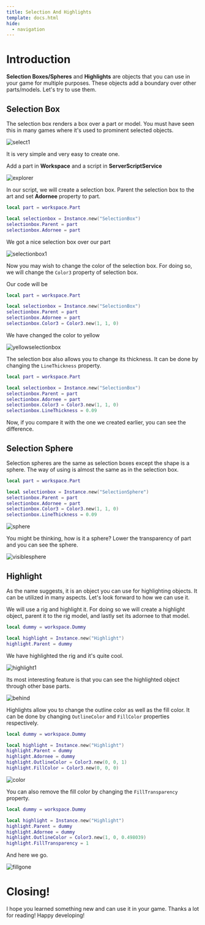 ```yaml
---
title: Selection And Highlights
template: docs.html
hide:
  - navigation
---
```

# Introduction

**Selection Boxes/Spheres** and **Highlights** are objects that you can use in your game for multiple purposes. These objects add a boundary over other parts/models. Let's try to use them.

## Selection Box
The selection box renders a box over a part or model. You must have seen this in many games where it's used to prominent selected objects. 

![select1](https://imgur.com/O7QyOLd.png)

It is very simple and very easy to create one.

Add a part in **Workspace** and a script in **ServerScriptService**

![explorer](https://imgur.com/1A0jopv.png)

In our script, we will create a selection box. Parent the selection box to the art and set **Adornee** property to part.

```lua
local part = workspace.Part

local selectionbox = Instance.new("SelectionBox")
selectionbox.Parent = part
selectionbox.Adornee = part
```

We got a nice selection box over our part

![selectionbox1](https://imgur.com/ZVAMTMy.png)

Now you may wish to change the color of the selection box. For doing so, we will change the `Color3` property of selection box.

Our code will be

```lua
local part = workspace.Part

local selectionbox = Instance.new("SelectionBox")
selectionbox.Parent = part
selectionbox.Adornee = part
selectionbox.Color3 = Color3.new(1, 1, 0)
```

We have changed the color to yellow

![yellowselectionbox](.png)

The selection box also allows you to change its thickness. It can be done by changing the `LineThickness` property.

```lua
local part = workspace.Part

local selectionbox = Instance.new("SelectionBox")
selectionbox.Parent = part
selectionbox.Adornee = part
selectionbox.Color3 = Color3.new(1, 1, 0)
selectionbox.LineThickness = 0.09
```

Now, if you compare it with the one we created earlier, you can see the difference. 

## Selection Sphere
Selection spheres are the same as selection boxes except the shape is a sphere. The way of using is almost the same as in the selection box.

```lua
local part = workspace.Part

local selectionbox = Instance.new("SelectionSphere")
selectionbox.Parent = part
selectionbox.Adornee = part
selectionbox.Color3 = Color3.new(1, 1, 0)
selectionbox.LineThickness = 0.09
```

![sphere](https://imgur.com/sIDJtiu.png)

You might be thinking, how is it a sphere? Lower the transparency of part and you can see the sphere.

![visiblesphere](https://imgur.com/nEWHls3.png)

## Highlight
As the name suggests, it is an object you can use for highlighting objects. It can be utilized in many aspects. Let's look forward to how we can use it.

We will use a rig and highlight it. For doing so we will create a highlight object, parent it to the rig model, and lastly set its adornee to that model.

```lua
local dummy = workspace.Dummy

local highlight = Instance.new("Highlight")
highlight.Parent = dummy

```

We have highlighted the rig and it's quite cool. 

![highlight1](https://imgur.com/apY2tlI.png)

Its most interesting feature is that you can see the highlighted object through other base parts.

![behind](.png)

Highlights allow you to change the outline color as well as the fill color. It can be done by changing `OutlineColor` and `FillColor` properties respectively. 

```lua
local dummy = workspace.Dummy

local highlight = Instance.new("Highlight")
highlight.Parent = dummy
highlight.Adornee = dummy
highlight.OutlineColor = Color3.new(0, 0, 1)
highlight.FillColor = Color3.new(0, 0, 0)
```

![color](https://imgur.com/0e3rAnr.png)

You can also remove the fill color by changing the `FillTransparency` property.

```lua
local dummy = workspace.Dummy

local highlight = Instance.new("Highlight")
highlight.Parent = dummy
highlight.Adornee = dummy
highlight.OutlineColor = Color3.new(1, 0, 0.498039)
highlight.FillTransparency = 1
```

And here we go.

![fillgone](https://imgur.com/m2O33Qk.png)

# Closing!
I hope you learned something new and can use it in your game. Thanks a lot for reading! Happy developing!